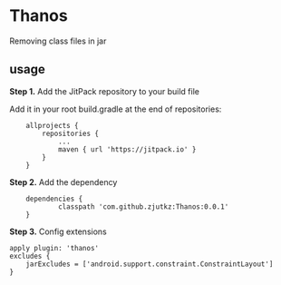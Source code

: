 # Thanos
Removing class files in jar



## usage

**Step 1.** Add the JitPack repository to your build file

Add it in your root build.gradle at the end of repositories:

```
	allprojects {
		repositories {
			...
			maven { url 'https://jitpack.io' }
		}
	}
```

**Step 2.** Add the dependency

```
	dependencies {
	        classpath 'com.github.zjutkz:Thanos:0.0.1'
	}
```

**Step 3.** Config extensions

```
apply plugin: 'thanos'
excludes {
    jarExcludes = ['android.support.constraint.ConstraintLayout']
}
```

